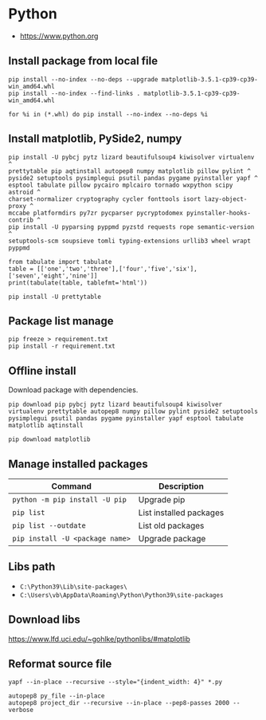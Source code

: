 # Python

* https://www.python.org

## Install package from local file

```
pip install --no-index --no-deps --upgrade matplotlib-3.5.1-cp39-cp39-win_amd64.whl
pip install --no-index --find-links . matplotlib-3.5.1-cp39-cp39-win_amd64.whl
```

```
for %i in (*.whl) do pip install --no-index --no-deps %i
```


## Install matplotlib, PySide2, numpy

```
pip install -U pybcj pytz lizard beautifulsoup4 kiwisolver virtualenv ^
prettytable pip aqtinstall autopep8 numpy matplotlib pillow pylint ^
pyside2 setuptools pysimplegui psutil pandas pygame pyinstaller yapf ^
esptool tabulate pillow pycairo mplcairo tornado wxpython scipy astroid ^
charset-normalizer cryptography cycler fonttools isort lazy-object-proxy ^
mccabe platformdirs py7zr pycparser pycryptodomex pyinstaller-hooks-contrib ^
pip install -U pyparsing pyppmd pyzstd requests rope semantic-version ^
setuptools-scm soupsieve tomli typing-extensions urllib3 wheel wrapt pyppmd

from tabulate import tabulate
table = [['one','two','three'],['four','five','six'],['seven','eight','nine']]
print(tabulate(table, tablefmt='html'))

pip install -U prettytable

```

## Package list manage

```
pip freeze > requirement.txt
pip install -r requirement.txt
```

## Offline install

Download package with dependencies.

```
pip download pip pybcj pytz lizard beautifulsoup4 kiwisolver virtualenv prettytable autopep8 numpy pillow pylint pyside2 setuptools pysimplegui psutil pandas pygame pyinstaller yapf esptool tabulate matplotlib aqtinstall 
```

```
pip download matplotlib
```

## Manage installed packages

| Command                         | Description             |
|---------------------------------|-------------------------|
| `python -m pip install -U pip`  | Upgrade pip             |
| `pip list`                      | List installed packages |
| `pip list --outdate`            | List old packages       |
| `pip install -U <package name>` | Upgrade package         |


## Libs path

* `C:\Python39\Lib\site-packages\`
* `C:\Users\vb\AppData\Roaming\Python\Python39\site-packages`

## Download libs

https://www.lfd.uci.edu/~gohlke/pythonlibs/#matplotlib

## Reformat source file

```
yapf --in-place --recursive --style="{indent_width: 4}" *.py
```

```
autopep8 py_file --in-place
autopep8 project_dir --recursive --in-place --pep8-passes 2000 --verbose
```


